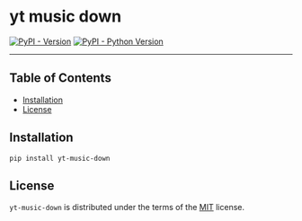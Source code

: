 # yt music down

[![PyPI - Version](https://img.shields.io/pypi/v/yt-music-down.svg)](https://pypi.org/project/yt-music-down)
[![PyPI - Python Version](https://img.shields.io/pypi/pyversions/yt-music-down.svg)](https://pypi.org/project/yt-music-down)

-----

## Table of Contents

- [Installation](#installation)
- [License](#license)

## Installation

```console
pip install yt-music-down
```

## License

`yt-music-down` is distributed under the terms of the [MIT](https://spdx.org/licenses/MIT.html) license.
